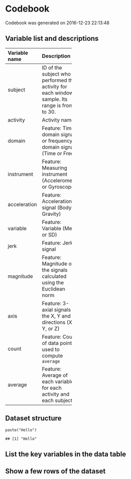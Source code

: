 Codebook
========

Codebook was generated on 2016-12-23 22:13:48

Variable list and descriptions
------------------------------

<table style="width:42%;">
<colgroup>
<col width="23%" />
<col width="18%" />
</colgroup>
<thead>
<tr class="header">
<th align="left">Variable name</th>
<th align="left">Description</th>
</tr>
</thead>
<tbody>
<tr class="odd">
<td align="left">subject</td>
<td align="left">ID of the subject who performed the activity for each window sample. Its range is from 1 to 30.</td>
</tr>
<tr class="even">
<td align="left">activity</td>
<td align="left">Activity name</td>
</tr>
<tr class="odd">
<td align="left">domain</td>
<td align="left">Feature: Time domain signal or frequency domain signal (Time or Freq)</td>
</tr>
<tr class="even">
<td align="left">instrument</td>
<td align="left">Feature: Measuring instrument (Accelerometer or Gyroscope)</td>
</tr>
<tr class="odd">
<td align="left">acceleration</td>
<td align="left">Feature: Acceleration signal (Body or Gravity)</td>
</tr>
<tr class="even">
<td align="left">variable</td>
<td align="left">Feature: Variable (Mean or SD)</td>
</tr>
<tr class="odd">
<td align="left">jerk</td>
<td align="left">Feature: Jerk signal</td>
</tr>
<tr class="even">
<td align="left">magnitude</td>
<td align="left">Feature: Magnitude of the signals calculated using the Euclidean norm</td>
</tr>
<tr class="odd">
<td align="left">axis</td>
<td align="left">Feature: 3-axial signals in the X, Y and Z directions (X, Y, or Z)</td>
</tr>
<tr class="even">
<td align="left">count</td>
<td align="left">Feature: Count of data points used to compute <code>average</code></td>
</tr>
<tr class="odd">
<td align="left">average</td>
<td align="left">Feature: Average of each variable for each activity and each subject</td>
</tr>
</tbody>
</table>

Dataset structure
-----------------

    paste("Hello")

    ## [1] "Hello"

List the key variables in the data table
----------------------------------------

Show a few rows of the dataset
------------------------------

